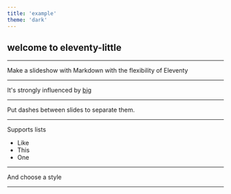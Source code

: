 ```yaml
---
title: 'example'
theme: 'dark'
---
```


## welcome to eleventy-little

---

Make a slideshow with Markdown with the flexibility of Eleventy

---

It's strongly influenced by [big](https://github.com/tmcw/big)

---

Put dashes between slides to separate them.

---

Supports lists

- Like
- This
- One

---

And choose a style

---

